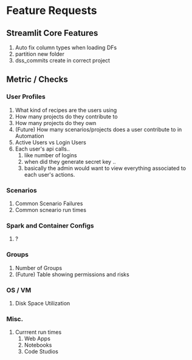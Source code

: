 # Feature Requests

## Streamlit Core Features

1. Auto fix column types when loading DFs
1. partition new folder
1. dss_commits create in correct project

## Metric / Checks

### User Profiles

1. What kind of recipes are the users using
1. How many projects do they contribute to
1. How many projects do they own
1. (Future) How many scenarios/projects does a user contribute to in Automation
1. Active Users vs Login Users
1. Each user's api calls.. 
    1. like number of logins
    1. when did they generate secret key .. 
    1. basically the admin would want to view everything associated to each user's actions.

### Scenarios

1. Common Scenario Failures
1. Common scneario run times

### Spark and Container Configs

1. ?

### Groups

1. Number of Groups
1. (Future) Table showing permissions and risks

### OS / VM

1. Disk Space Utilization

### Misc.

1. Currrent run times
    1. Web Apps
    1. Notebooks
    1. Code Studios